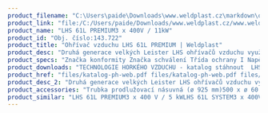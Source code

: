 ```yaml
---
product_filename: "C:\Users\paide\Downloads\www.weldplast.cz\markdown\ohrivac-vzduchu-lhs-61l-premium109.md"
product_link: "file:/C:/Users/paide/Downloads/www.weldplast.cz/www.weldplast.cz/ohrivac-vzduchu-lhs-61l-premium109"
product_name: "LHS 61L PREMIUM3 x 400V / 11kW"
product_id: "Obj. číslo:143.722"
product_title: "Ohřívač vzduchu LHS 61L PREMIUM | Weldplast"
product_desc: "Druhá generace velkých Leister LHS ohřívačů vzduchu využívá stejné technologie jako řada menších ohřívačů Leister LHS 15/21. Tyto ohřívače jsou vhodné pro širokou škálu aplikací – smršťování tvrzení sušení pájení odstraňování otřepu atd.Nízké náklady na údržbu a dlouhá životnost díky patentované ochraně topných těles.Snadná výměna topných tělesStandardní ovládací rozhraní pro použití s existujícími řídícími jednotkamiPREMIUM – pro manuální regulaci výkonu topného tělesa"
product_specs: "Značka konformity Značka schválení Třída ochrany I NapětíV~3 x 400 PříkonW11000 FrekvenceHz50 / 60 Max. teplota°C650 Průtok vzduchul/min360 / 500 Hmotnostkg315 / 365 Max. teplota prostředí°C65 Max. vstupní teplota vzduchu°C65"
product_downloads: "TECHNOLOGIE HORKÉHO VZDUCHU - katalog stáhnout  LHS 61 - montážní rozměry stáhnout  LHS 61 - produktový list stáhnout  Přechod z LE na LHS stáhnout  LHS - manuál CZ stáhnout"
product_href: "files/katalog-ph-web.pdf files/katalog-ph-web.pdf files/lhs61-montazni-rozmery-leister.pdf files/lhs61-montazni-rozmery-leister.pdf files/lhs-61-produktovy-list.pdf files/lhs-61-produktovy-list.pdf files/prechod-z-le-na-lhs.pdf files/prechod-z-le-na-lhs.pdf files/lhs15-21-41-61-manual-cz.pdf files/lhs15-21-41-61-manual-cz.pdf"
product_desc_2: "Druhá generace velkých Leister LHS ohřívačů vzduchu využívá stejné technologie jako řada menších ohřívačů Leister LHS 15/21. Tyto ohřívače jsou vhodné pro širokou škálu aplikací – smršťování tvrzení sušení pájení odstraňování otřepu atd.Nízké náklady na údržbu a dlouhá životnost díky patentované ochraně topných těles.Snadná výměna topných tělesStandardní ovládací rozhraní pro použití s existujícími řídícími jednotkamiPREMIUM – pro manuální regulaci výkonu topného tělesa"
product_accessories: "Trubka prodlužovací násuvná (ø 925 mm)500 x ø 60 mm pro LE 10 000Tryska kruhová (ø 92.5 mm)redukce na ø 50 mmPříruba připojovací (ø 161.5 mm) ø 192 mmDržák termosondy (LHS 60)Příruba připojovací (ø 92.5 mm) ø 120 mm LHS 61L PREMIUM3 x 400 V / 5 kWLHS 61L SYSTEM3 x 400V / 8kWLHS 61L PREMIUM3 x 400V / 8kWLHS 61L CLASSIC3 x 400V / 16kWLHS 61L PREMIUM3 x 400V/16kWLHS 61L SYSTEM3 x 400V / 16kWLHS 61L SYSTEM3 x 400V / 11kW"
product_similar: "LHS 61L PREMIUM3 x 400 V / 5 kWLHS 61L SYSTEM3 x 400V / 8kWLHS 61L PREMIUM3 x 400V / 8kWLHS 61L CLASSIC3 x 400V / 16kWLHS 61L PREMIUM3 x 400V/16kWLHS 61L SYSTEM3 x 400V / 16kWLHS 61L SYSTEM3 x 400V / 11kW"
---
```

